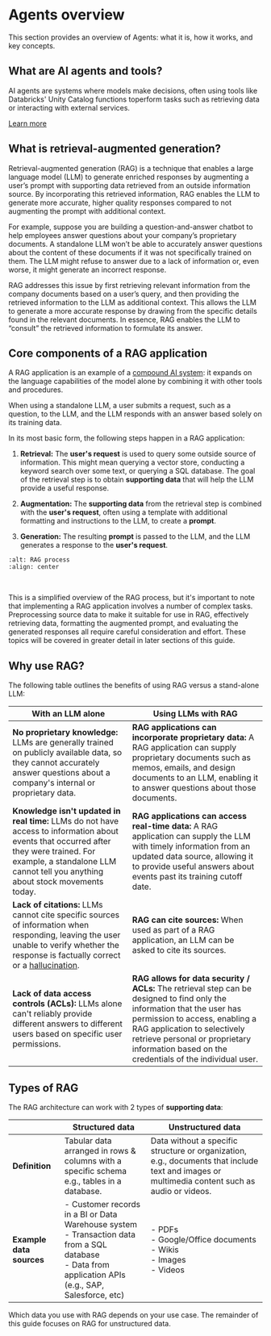 # Agents overview

This section provides an overview of Agents: what it is, how it works, and key concepts.

## What are AI agents and tools?

AI agents are systems where models make decisions, often using tools like Databricks' Unity Catalog functions toperform tasks such as retrieving data or interacting with external services.

[Learn more](https://docs.databricks.com/en/generative-ai/ai-agents.html) 

## What is retrieval-augmented generation?

Retrieval-augmented generation (RAG) is a technique that enables a large language model (LLM) to generate enriched responses by augmenting a user’s prompt with supporting data retrieved from an outside information source. By incorporating this retrieved information, RAG enables the LLM to generate more accurate, higher quality responses compared to not augmenting the prompt with additional context.

For example, suppose you are building a question-and-answer chatbot to help employees answer questions about your company’s proprietary documents. A standalone LLM won’t be able to accurately answer questions about the content of these documents if it was not specifically trained on them. The LLM might refuse to answer due to a lack of information or, even worse, it might generate an incorrect response. 

RAG addresses this issue by first retrieving relevant information from the company documents based on a user’s query, and then providing the retrieved information to the LLM as additional context. This allows the LLM to generate a more accurate response by drawing from the specific details found in the relevant documents. In essence, RAG enables the LLM to “consult” the retrieved information to formulate its answer.

## Core components of a RAG application

A RAG application is an example of a [compound AI system](https://bair.berkeley.edu/blog/2024/02/18/compound-ai-systems/): it expands on the language capabilities of the model alone by combining it with other tools and procedures.

When using a standalone LLM, a user submits a request, such as a question, to the LLM, and the LLM responds with an answer based solely on its training data.  

In its most basic form, the following steps happen in a RAG application:

1. **Retrieval:** The **user's request** is used to query some outside source of information. This might mean querying a vector store, conducting a keyword search over some text, or querying a SQL database. The goal of the retrieval step is to obtain **supporting data** that will help the LLM provide a useful response.

2. **Augmentation:** The **supporting data** from the retrieval step is combined with the **user's request**, often using a template with additional formatting and instructions to the LLM, to create a **prompt**.

3. **Generation:** The resulting **prompt** is passed to the LLM, and the LLM generates a response to the **user's request**.

```{image} ../images/1-introduction-to-rag/1_img.png
:alt: RAG process
:align: center
```

<br>

This is a simplified overview of the RAG process, but it's important to note that implementing a RAG application involves a number of complex tasks. Preprocessing source data to make it suitable for use in RAG, effectively retrieving data, formatting the augmented prompt, and evaluating the generated responses all require careful consideration and effort. These topics will be covered in greater detail in later sections of this guide.

## Why use RAG?

The following table outlines the benefits of using RAG versus a stand-alone LLM:

| With an LLM alone                                                                                                                                                                                   | Using LLMs with RAG                                                                                                                                                                                                   |
|-----------------------------------------------------------------------------------------------------------------------------------------------------------------------------------------------------|------------------------------------------------------------------------------------------------------------------------------------------------------------------------------------------------------------------------|
| **No proprietary knowledge:** LLMs are generally trained on publicly available data, so they cannot accurately answer questions about a company's internal or proprietary data.                      | **RAG applications can incorporate proprietary data:** A RAG application can supply proprietary documents such as memos, emails, and design documents to an LLM, enabling it to answer questions about those documents. |
| **Knowledge isn't updated in real time:** LLMs do not have access to information about events that occurred after they were trained. For example, a standalone LLM cannot tell you anything about stock movements today. | **RAG applications can access real-time data:** A RAG application can supply the LLM with timely information from an updated data source, allowing it to provide useful answers about events past its training cutoff date.                                                                                                                                                                     |
| **Lack of citations:** LLMs cannot cite specific sources of information when responding, leaving the user unable to verify whether the response is factually correct or a [hallucination](https://en.wikipedia.org/wiki/Hallucination_(artificial_intelligence)). | **RAG can cite sources:** When used as part of a RAG application, an LLM can be asked to cite its sources.                                                                                                            |
| **Lack of data access controls (ACLs):** LLMs alone can't reliably provide different answers to different users based on specific user permissions.                                                   | **RAG allows for data security / ACLs:** The retrieval step can be designed to find only the information that the user has permission to access, enabling a RAG application to selectively retrieve personal or proprietary information based on the credentials of the individual user.                                                                                                                 |

## Types of RAG

The RAG architecture can work with 2 types of **supporting data**:

| | Structured data | Unstructured data |
|---|---|---|
| **Definition** | Tabular data arranged in rows & columns with a specific schema e.g., tables in a database. | Data without a specific structure or organization, e.g., documents that include text and images or multimedia content such as audio or videos. |
| **Example data sources** | - Customer records in a BI or Data Warehouse system<br>- Transaction data from a SQL database<br>- Data from application APIs (e.g., SAP, Salesforce, etc) | - PDFs<br>- Google/Office documents<br>- Wikis<br>- Images<br>- Videos |

Which data you use with RAG depends on your use case. The remainder of this guide focuses on RAG for unstructured data.
